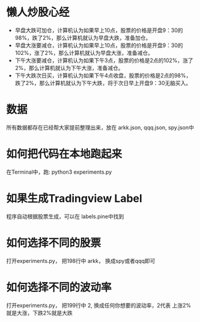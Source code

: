 # 懒人炒股心经
- 早盘大跌可加仓，计算机认为如果早上10点，股票的价格是开盘9：30的98%，跌了2%，那么计算机就认为早盘大跌，准备加仓。
- 早盘大涨要减仓，计算机认为如果早上10点，股票的价格是开盘9：30的102%，涨了2%，那么计算机就认为早盘大涨，准备减仓。
- 下午大涨要减仓，计算机认为如果下午3点，股票的价格是2点的102%，涨了2%，那么计算机就认为下午大涨，准备减仓。
- 下午大跌次日买，计算机认为如果下午4点收盘，股票的价格是2点的98%，跌了2%，那么计算机就认为下午大跌，将于次日早上开盘9：30无脑买入。

# 数据
所有数据都存在已经帮大家提前整理出来，放在 arkk.json, qqq.json, spy.json中

# 如何把代码在本地跑起来
在Terminal中，跑: python3 experiments.py

# 如果生成Tradingview Label
程序自动根据股票生成，可以在 labels.pine中找到

# 如何选择不同的股票
打开experiments.py， 把198行中 arkk， 换成spy或者qqq即可

# 如何选择不同的波动率
打开experiments.py， 把199行中 2, 换成任何你想要的波动率，2代表 上涨2%就是大涨，下跌2%就是大跌